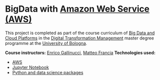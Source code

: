# BigData with [Amazon Web Service (AWS)](https://aws.amazon.com/)

This project is completed as part of the course curriculum of [Big Data and Cloud Platforms](https://www.unibo.it/en/teaching/course-unit-catalogue/course-unit/2023/466768) in the [Digital Transformation Management](https://corsi.unibo.it/2cycle/DigitalTransformationManagement/course-structure-diagram/piano/2023/5815/000/000/2023) master degree programme at the [University of Bologna](www.unibo.it).

**Course instructors:** [Enrico Gallinucci](https://www.unibo.it/sitoweb/enrico.gallinucci/en), [Matteo Francia](https://www.unibo.it/sitoweb/m.francia/en)
**Technologies used:**
 - [AWS](https://aws.amazon.com/)
-  [Jupyter Notebook](http://jupyter.org/)
-  [Python and data science packages](https://www.datacamp.com/blog/top-python-libraries-for-data-science)
